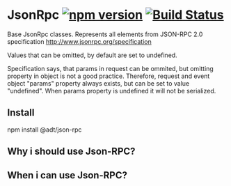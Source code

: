 # JsonRpc [![npm version](https://badge.fury.io/js/%40adt%2Fjson-rpc.svg)](https://badge.fury.io/js/%40adt%2Fjson-rpc) [![Build Status](https://travis-ci.org/AwesomeDevTeam/js-JsonRpc.svg?branch=master)](https://travis-ci.org/AwesomeDevTeam/js-JsonRpc)

Base JsonRpc classes.
Represents all elements from JSON-RPC 2.0 specification http://www.jsonrpc.org/specification

Values that can be omitted, by default are set to undefined.

Specification says, that params in request can be ommited, but omitting property in object is not a good practice.
Therefore, request and event object "params" property always exists, but can be set to value "undefined".
When params property is undefined it will not be serialized.

## Install

npm install @adt/json-rpc

## Why i should use Json-RPC?

## When i can use Json-RPC?
